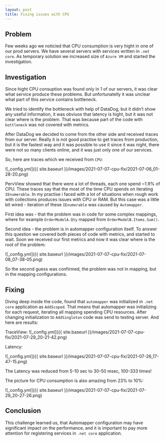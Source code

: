```yaml
---
layout: post
title: Fixing issues with CPU
---
```


## Problem

Few weeks ago we noticied that CPU consumption is very hight in one of our prod servers. We have several servers with services written in `.net core`. As temporary solution we increased size of `Azure VM` and started the investigation.

## Investigation

Since hight CPU consuption was found only in 1 of our servers, it was clear what service produce these problems. But unfortunatelly it was unclear what part of this service contains bottleneck.

We tried to identify the bottleneck with help of DataDog, but it didn’t show any useful information, it was obviuos that latency is hight, but it was not clear where is the problem. That was because part of the code with `bottleneck` was not covered with metrics.

After DataDog we decided to come from the other side and received traces from our server. Really it is not good practise to get traces from production, but it is the fastest way and it was possible to use it since it was night, there were not so many clients online, and it was just only one of our services.

So, here are traces which we received from `CPU`:

![_config.yml]({{ site.baseurl }}/images/2021-07-07-cpu-fix/2021-07-06_01-28-20.png)

PervView showed that there were a lot of threads, each one spend ~1.9% of CPU. These traces say that the most of the time CPU spends on iterating `IEnumerable`. In my practise i faced with a lot of situations when rough work with collections produces issues with CPU or RAM. But this case was a little bit wired - iteration of these `IEnumerable` was caused by `Automapper`.

First idea was - that the problem was in code for some complex mappings, where for example `OrderModelA.Qty` mapped from `OrderModelB.Items.Sum()`.

Second idea - the problem is in automapper configuration itself. To answer this question we covered both pieces of code with metrics, and started to wait. Soon we received our first metrics and now it was clear where is the root of the problem:

![_config.yml]({{ site.baseurl }}/images/2021-07-07-cpu-fix/2021-07-08_07-38-05.png)

So the second guess was confirmed, the problem was not in mapping, but in the mapping configurations.

## Fixing

Diving deep inside the code, found that `automapper` was initialized in `.net core` application as `AddScoped`. That means that automapper was initializing for each request, iterating all mapping spending CPU resources. After changing initialization to `AddSingleton` code was send to testing server. And here are results:

TraceView:
![_config.yml]({{ site.baseurl }}/images/2021-07-07-cpu-fix/2021-07-29_20-21-42.png)

Latency:

![_config.yml]({{ site.baseurl }}/images/2021-07-07-cpu-fix/2021-07-26_17-47-15.png)

The Latency was reduced from 5-10 sec to 30-50 msec, 100-333 times!

The picture for CPU consumption is also amazing from 23% to 10%:

![_config.yml]({{ site.baseurl }}/images/2021-07-07-cpu-fix/2021-07-29_20-27-26.png)

## Conclusion

This challenge learned us, that Automapper configuration may have significant impact on the performance, and it is important to pay more attention for registering services in `.net core` application.
